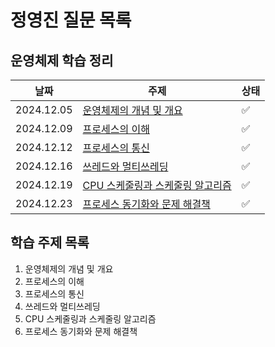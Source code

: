 # 정영진 질문 목록

## 운영체제 학습 정리

| 날짜 | 주제 | 상태 |
|------|------|------|
| 2024.12.05 | [운영체제의 개념 및 개요](24.12.05%20운영체제의%20개념%20및%20개요.md) | ✅ |
| 2024.12.09 | [프로세스의 이해](24.12.09%20프로세스의%20이해.md) | ✅ |
| 2024.12.12 | [프로세스의 통신](24.12.12%20프로세스의%20통신.md) | ✅ |
| 2024.12.16 | [쓰레드와 멀티쓰레딩](24.12.16%20쓰레드와%20멀티쓰레딩.md) | ✅ |
| 2024.12.19 | [CPU 스케줄링과 스케줄링 알고리즘](24.12.19%20CPU%20스케줄링과%20스케줄링%20알고리즘.md) | ✅ |
| 2024.12.23 | [프로세스 동기화와 문제 해결책](24.12.23%20프로세스%20동기화와%20문제%20해결책.md) | ✅ |

## 학습 주제 목록
1. 운영체제의 개념 및 개요
2. 프로세스의 이해
3. 프로세스의 통신
4. 쓰레드와 멀티쓰레딩
5. CPU 스케줄링과 스케줄링 알고리즘
6. 프로세스 동기화와 문제 해결책

